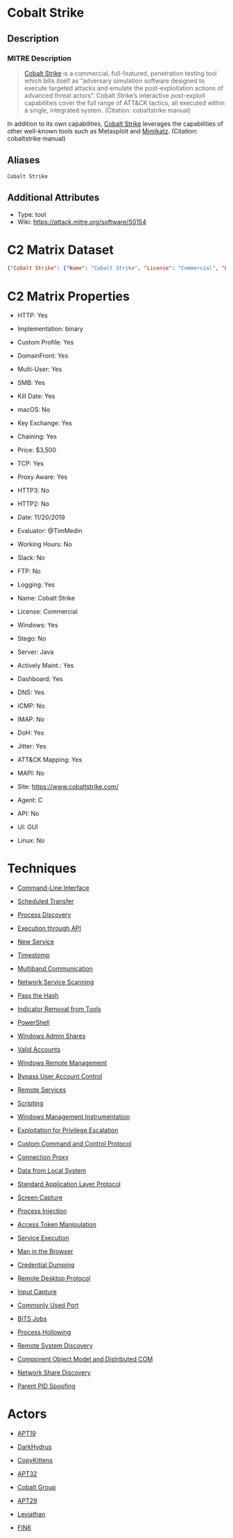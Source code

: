 
# Cobalt Strike

## Description

### MITRE Description

> [Cobalt Strike](https://attack.mitre.org/software/S0154) is a commercial, full-featured, penetration testing tool which bills itself as “adversary simulation software designed to execute targeted attacks and emulate the post-exploitation actions of advanced threat actors”. Cobalt Strike’s interactive post-exploit capabilities cover the full range of ATT&CK tactics, all executed within a single, integrated system. (Citation: cobaltstrike manual)

In addition to its own capabilities, [Cobalt Strike](https://attack.mitre.org/software/S0154) leverages the capabilities of other well-known tools such as Metasploit and [Mimikatz](https://attack.mitre.org/software/S0002). (Citation: cobaltstrike manual)

## Aliases

```
Cobalt Strike
```

## Additional Attributes

* Type: tool
* Wiki: https://attack.mitre.org/software/S0154

# C2 Matrix Dataset

```json
{"Cobalt Strike": {"Name": "Cobalt Strike", "License": "Commercial", "Price": "$3,500", "GitHub": "", "Site": "https://www.cobaltstrike.com/", "Twitter": "", "Evaluator": "@TimMedin", "Date": "11/20/2019", "Version": "3.14", "Implementation": "binary", "How-To": "", "Slingshot": "", "Kali": "", "Server": "Java", "Agent": "C", "Multi-User": "Yes", "UI": "GUI", "API": "No", "Windows": "Yes", "Linux": "No", "macOS": "No", "TCP": "Yes", "HTTP": "Yes", "HTTP2": "No", "HTTP3": "No", "DNS": "Yes", "DoH": "Yes", "ICMP": "No", "FTP": "No", "IMAP": "No", "MAPI": "No", "SMB": "Yes", "Key Exchange": "Yes", "Stego": "No", "Proxy Aware": "Yes", "DomainFront": "Yes", "Custom Profile": "Yes", "Jitter": "Yes", "Working Hours": "No", "Kill Date": "Yes", "Chaining": "Yes", "Logging": "Yes", "ATT&CK Mapping": "Yes", "Dashboard": "Yes", "NetWitness": "Yes", "Actively Maint.": "Yes", "Slack": "No", "Slack Members": "NA", "GH Issues": "NA", "Notes": ""}}
```

# C2 Matrix Properties


* HTTP: Yes

* Implementation: binary

* Custom Profile: Yes

* DomainFront: Yes

* Multi-User: Yes

* SMB: Yes

* Kill Date: Yes

* macOS: No

* Key Exchange: Yes

* Chaining: Yes

* Price: $3,500

* TCP: Yes

* Proxy Aware: Yes

* HTTP3: No

* HTTP2: No

* Date: 11/20/2019

* Evaluator: @TimMedin

* Working Hours: No

* Slack: No

* FTP: No

* Logging: Yes

* Name: Cobalt Strike

* License: Commercial

* Windows: Yes

* Stego: No

* Server: Java

* Actively Maint.: Yes

* Dashboard: Yes

* DNS: Yes

* ICMP: No

* IMAP: No

* DoH: Yes

* Jitter: Yes

* ATT&CK Mapping: Yes

* MAPI: No

* Site: https://www.cobaltstrike.com/

* Agent: C

* API: No

* UI: GUI

* Linux: No
 

# Techniques


* [Command-Line Interface](../techniques/Command-Line-Interface.md)

* [Scheduled Transfer](../techniques/Scheduled-Transfer.md)
    
* [Process Discovery](../techniques/Process-Discovery.md)
    
* [Execution through API](../techniques/Execution-through-API.md)
    
* [New Service](../techniques/New-Service.md)
    
* [Timestomp](../techniques/Timestomp.md)
    
* [Multiband Communication](../techniques/Multiband-Communication.md)
    
* [Network Service Scanning](../techniques/Network-Service-Scanning.md)
    
* [Pass the Hash](../techniques/Pass-the-Hash.md)
    
* [Indicator Removal from Tools](../techniques/Indicator-Removal-from-Tools.md)
    
* [PowerShell](../techniques/PowerShell.md)
    
* [Windows Admin Shares](../techniques/Windows-Admin-Shares.md)
    
* [Valid Accounts](../techniques/Valid-Accounts.md)
    
* [Windows Remote Management](../techniques/Windows-Remote-Management.md)
    
* [Bypass User Account Control](../techniques/Bypass-User-Account-Control.md)
    
* [Remote Services](../techniques/Remote-Services.md)
    
* [Scripting](../techniques/Scripting.md)
    
* [Windows Management Instrumentation](../techniques/Windows-Management-Instrumentation.md)
    
* [Exploitation for Privilege Escalation](../techniques/Exploitation-for-Privilege-Escalation.md)
    
* [Custom Command and Control Protocol](../techniques/Custom-Command-and-Control-Protocol.md)
    
* [Connection Proxy](../techniques/Connection-Proxy.md)
    
* [Data from Local System](../techniques/Data-from-Local-System.md)
    
* [Standard Application Layer Protocol](../techniques/Standard-Application-Layer-Protocol.md)
    
* [Screen Capture](../techniques/Screen-Capture.md)
    
* [Process Injection](../techniques/Process-Injection.md)
    
* [Access Token Manipulation](../techniques/Access-Token-Manipulation.md)
    
* [Service Execution](../techniques/Service-Execution.md)
    
* [Man in the Browser](../techniques/Man-in-the-Browser.md)
    
* [Credential Dumping](../techniques/Credential-Dumping.md)
    
* [Remote Desktop Protocol](../techniques/Remote-Desktop-Protocol.md)
    
* [Input Capture](../techniques/Input-Capture.md)
    
* [Commonly Used Port](../techniques/Commonly-Used-Port.md)
    
* [BITS Jobs](../techniques/BITS-Jobs.md)
    
* [Process Hollowing](../techniques/Process-Hollowing.md)
    
* [Remote System Discovery](../techniques/Remote-System-Discovery.md)
    
* [Component Object Model and Distributed COM](../techniques/Component-Object-Model-and-Distributed-COM.md)
    
* [Network Share Discovery](../techniques/Network-Share-Discovery.md)
    
* [Parent PID Spoofing](../techniques/Parent-PID-Spoofing.md)
    

# Actors


* [APT19](../actors/APT19.md)

* [DarkHydrus](../actors/DarkHydrus.md)
    
* [CopyKittens](../actors/CopyKittens.md)
    
* [APT32](../actors/APT32.md)
    
* [Cobalt Group](../actors/Cobalt-Group.md)
    
* [APT29](../actors/APT29.md)
    
* [Leviathan](../actors/Leviathan.md)
    
* [FIN6](../actors/FIN6.md)
    
